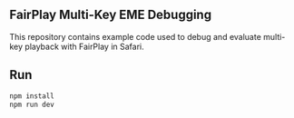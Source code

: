 ## FairPlay Multi-Key EME Debugging

This repository contains example code used to debug and evaluate multi-key playback with FairPlay in Safari.

## Run

```bash
npm install
npm run dev
```
